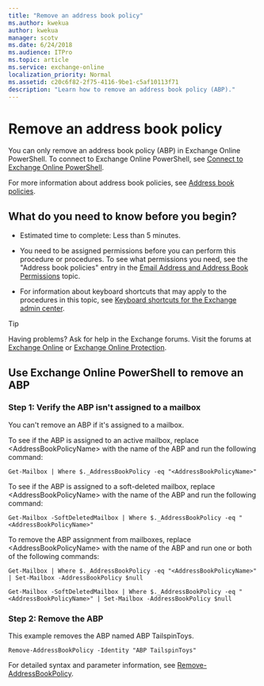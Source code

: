 ```yaml
---
title: "Remove an address book policy"
ms.author: kwekua
author: kwekua
manager: scotv
ms.date: 6/24/2018
ms.audience: ITPro
ms.topic: article
ms.service: exchange-online
localization_priority: Normal
ms.assetid: c20c6f82-2f75-4116-9be1-c5af10113f71
description: "Learn how to remove an address book policy (ABP)."
---
```


# Remove an address book policy

You can only remove an address book policy (ABP) in Exchange Online PowerShell. To connect to Exchange Online PowerShell, see [Connect to Exchange Online PowerShell](https://go.microsoft.com/fwlink/p/?linkid=396554).

For more information about address book policies, see [Address book policies](address-book-policies.md). 
  
## What do you need to know before you begin?

- Estimated time to complete: Less than 5 minutes.
    
- You need to be assigned permissions before you can perform this procedure or procedures. To see what permissions you need, see the "Address book policies" entry in the [Email Address and Address Book Permissions](https://technet.microsoft.com/library/1c1de09d-16ef-4424-9bfb-eb7edffbc8c2.aspx) topic. 
    
- For information about keyboard shortcuts that may apply to the procedures in this topic, see [Keyboard shortcuts for the Exchange admin center](../../accessibility/keyboard-shortcuts-in-admin-center.md).
    
> [!TIP]
> Having problems? Ask for help in the Exchange forums. Visit the forums at [Exchange Online](https://go.microsoft.com/fwlink/p/?linkId=267542) or [Exchange Online Protection](https://go.microsoft.com/fwlink/p/?linkId=285351). 
  
## Use Exchange Online PowerShell to remove an ABP

### Step 1: Verify the ABP isn't assigned to a mailbox

You can't remove an ABP if it's assigned to a mailbox.

To see if the ABP is assigned to an active mailbox, replace \<AddressBookPolicyName\> with the name of the ABP and run the following command:

```
Get-Mailbox | Where $._AddressBookPolicy -eq "<AddressBookPolicyName>"
```

To see if the ABP is assigned to a soft-deleted mailbox, replace \<AddressBookPolicyName\> with the name of the ABP and run the following command:

```
Get-Mailbox -SoftDeletedMailbox | Where $._AddressBookPolicy -eq "<AddressBookPolicyName>"
```

To remove the ABP assignment from mailboxes, replace \<AddressBookPolicyName\> with the name of the ABP and run one or both of the following commands:

```
Get-Mailbox | Where $._AddressBookPolicy -eq "<AddressBookPolicyName>" | Set-Mailbox -AddressBookPolicy $null
```

```
Get-Mailbox -SoftDeletedMailbox | Where $._AddressBookPolicy -eq "<AddressBookPolicyName>" | Set-Mailbox -AddressBookPolicy $null
```

### Step 2: Remove the ABP

This example removes the ABP named ABP TailspinToys.
  
```
Remove-AddressBookPolicy -Identity "ABP TailspinToys"
```

For detailed syntax and parameter information, see [Remove-AddressBookPolicy](https://technet.microsoft.com/library/57ff215a-cba5-46d1-a7f7-ab2512ce4b6f.aspx).
  

